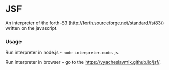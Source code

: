 # JSF

An interpreter of the forth-83 (http://forth.sourceforge.net/standard/fst83/) written on the javascript.


### Usage

Run interpreter in node.js - `node interpreter.node.js`.

Run interpreter in browser - go to the https://vyacheslavmik.github.io/jsf/.

